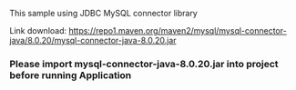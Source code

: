 This sample using JDBC MySQL connector library

Link download: https://repo1.maven.org/maven2/mysql/mysql-connector-java/8.0.20/mysql-connector-java-8.0.20.jar
### Please import mysql-connector-java-8.0.20.jar into project before running Application

